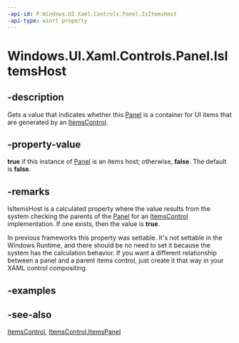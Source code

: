 ```yaml
---
-api-id: P:Windows.UI.Xaml.Controls.Panel.IsItemsHost
-api-type: winrt property
---
```


<!-- Property syntax
public bool IsItemsHost { get; }
-->

# Windows.UI.Xaml.Controls.Panel.IsItemsHost

## -description
Gets a value that indicates whether this [Panel](panel.md) is a container for UI items that are generated by an [ItemsControl](itemscontrol.md).



## -property-value
**true** if this instance of [Panel](panel.md) is an items host; otherwise, **false**. The default is **false**.

## -remarks
IsItemsHost is a calculated property where the value results from the system checking the parents of the [Panel](panel.md) for an [ItemsControl](itemscontrol.md) implementation. If one exists, then the value is **true**.

In previous frameworks this property was settable. It's not settable in the Windows Runtime, and there should be no need to set it because the system has the calculation behavior. If you want a different relationship between a panel and a parent items control, just create it that way in your XAML control compositing.


<!--Could use a seealso to custom panel howto if one existed-->

## -examples

## -see-also
[ItemsControl](itemscontrol.md), [ItemsControl.ItemsPanel](itemscontrol_itemspanel.md)
